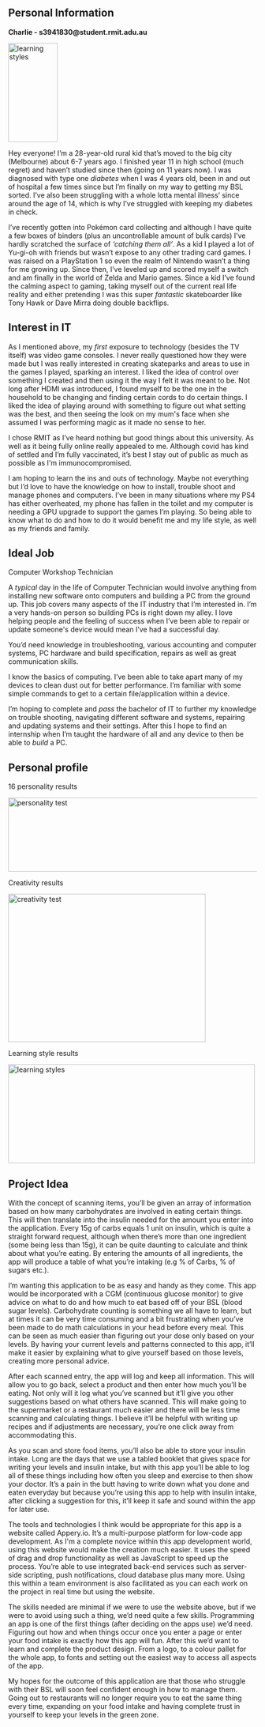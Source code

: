 <html> 

<head> 

</head> 

<body> 

  

<h2 style="colour:CDE7BE;">Personal Information</h2> 

  

<p><b>Charlie - s3941830@student.rmit.adu.au</b></p> 

<img src="https://user-images.githubusercontent.com/100548419/159103158-1b74d731-c827-432a-a6e4-0ebc9dce33ae.JPG" alt="learning styles" width="100" height="200"> 

  

  

<p>Hey everyone! I’m a 28-year-old rural kid that’s moved to the big city (Melbourne) about 6-7 years ago. I finished year 11 in high school (much regret) and haven’t studied since then (going on 11 years now). I was diagnosed with type one <i>diabetes</i> when I was 4 years old, been in and out of hospital a few times since but I’m finally on my way to getting my BSL sorted. I’ve also been struggling with a whole lotta mental illness’ since around the age of 14, which is why I’ve struggled with keeping my diabetes in check.</p> 

  

I’ve recently gotten into Pokémon card collecting and although I have quite a few boxes of binders (plus an uncontrollable amount of bulk cards) I’ve hardly scratched the surface of <i>‘catching them all’</i>. As a kid I played a lot of Yu-gi-oh with friends but wasn’t expose to any other trading card games. I was raised on a PlayStation 1 so even the realm of Nintendo wasn’t a thing for me growing up. Since then, I’ve leveled up and scored myself a switch and am finally in the world of Zelda and Mario games. Since a kid I’ve found the calming aspect to gaming, taking myself out of the current real life reality and either pretending I was this super <i>fantastic</i> skateboarder like Tony Hawk or Dave Mirra doing double backflips.

  

<h2 style="colour:CDE7BE;"><b>Interest in IT</b></h2> 

<p>As I mentioned above, my <i>first</i> exposure to technology (besides the TV itself) was video game consoles. I never really questioned how they were made but I was really interested in creating skateparks and areas to use in the games I played, sparking an interest. I liked the idea of control over something I created and then using it the way I felt it was meant to be. Not long after HDMI was introduced, I found myself to be the one in the household to be changing and finding certain cords to do certain things. I liked the idea of playing around with something to figure out what setting was the best, and then seeing the look on my mum's face when she assumed I was performing magic as it made no sense to her.</p> 

  

<p>I chose RMIT as I’ve heard nothing but good things about this university. As well as it being fully online really appealed to me. Although covid has kind of settled and I’m fully vaccinated, it’s best I stay out of public as much as possible as I'm immunocompromised.</p> 

  

<p>I am hoping to learn the ins and outs of technology. Maybe not everything but I’d love to have the knowledge on how to install, trouble shoot and manage phones and computers. I’ve been in many situations where my PS4 has either overheated, my phone has fallen in the toilet and my computer is needing a GPU upgrade to support the games I’m playing. So being able to know what to do and how to do it would benefit me and my life style, as well as my friends and family.</p> 

  

<h2 style="colour:CDE7BE;"><b>Ideal Job</b></h2> 

<p>Computer Workshop Technician</p> 

  

<p>A <i>typical</i> day in the life of Computer Technician would involve anything from installing new software onto computers and building a PC from the ground up. This job covers many aspects of the IT industry that I’m interested in. I’m a very hands-on person so building PCs is right down my alley. I love helping people and the feeling of success when I’ve been able to repair or update someone's device would mean I’ve had a successful day.</p> 

  

<p>You’d need knowledge in troubleshooting, various accounting and computer systems, PC hardware and build specification, repairs as well as great communication skills.</p> 

  

<p>I know the basics of computing. I’ve been able to take apart many of my devices to clean dust out for better performance. I’m familiar with some simple commands to get to a certain file/application within a device.</p> 

  

  <p>I’m hoping to complete and <i>pass</i> the bachelor of IT to further my knowledge on trouble shooting, navigating different software and systems, repairing and updating systems and their settings. After this I hope to find an internship when I’m taught the hardware of all and any device to then be able to <i>build</i> a PC.</p> 

  

<h2 style="colour:CDE7BE;"><b>Personal profile</b></h2> 

<p>16 personality results</p> 

  

</body> 

</html> 

  

  

<img src="https://user-images.githubusercontent.com/100548419/158939249-27558dc3-4fbb-4b56-a640-a362e16f9c61.png" alt="personality test" width="650" height="150"> 

  

<p>Creativity results</p> 

  

<img src="https://user-images.githubusercontent.com/100548419/158939256-1ef32a2a-3c34-4e2b-8e87-b40aa07514ab.png" alt="creativity test" width="400" height="300"> 

  

<p>Learning style results</p> 

   

<img src="https://user-images.githubusercontent.com/100548419/158939222-95759aba-2edf-4adf-8a33-0124552e594d.png" alt="learning styles" width="500" height="200"> 

  

<h2 style="colour:CDE7BE;"><b>Project Idea</b></h2> 

<p>With the concept of scanning items, you’ll be given an array of information based on how many carbohydrates are involved in eating certain things. This will then translate into the insulin needed for the amount you enter into the application. Every 15g of carbs equals 1 unit on insulin, which is quite a straight forward request, although when there’s more than one ingredient (some being less than 15g), it can be quite daunting to calculate and think about what you’re eating. By entering the amounts of all ingredients, the app will produce a table of what you’re intaking (e.g % of Carbs, % of sugars etc.).</p>  

  

<p>I’m wanting this application to be as easy and handy as they come. This app would be incorporated with a CGM (continuous glucose monitor) to give advice on what to do and how much to eat based off of your BSL (blood sugar levels). Carbohydrate counting is something we all have to learn, but at times it can be very time consuming and a bit frustrating when you’ve been made to do math calculations in your head before every meal. This can be seen as much easier than figuring out your dose only based on your levels. By having your current levels and patterns connected to this app, it’ll make it easier by explaining what to give yourself based on those levels, creating more personal advice.</p>   

  

<p>After each scanned entry, the app will log and keep all information. This will allow you to go back, select a product and then enter how much you’ll be eating. Not only will it log what you’ve scanned but it’ll give you other suggestions based on what others have scanned. This will make going to the supermarket or a restaurant much easier and there will be less time scanning and calculating things. I believe it’ll be helpful with writing up recipes and if adjustments are necessary, you’re one click away from accommodating this.</p>  

  

<p>As you scan and store food items, you’ll also be able to store your insulin intake. Long are the days that we use a tabled booklet that gives space for writing your levels and insulin intake, but with this app you’ll be able to log all of these things including how often you sleep and exercise to then show your doctor. It’s a pain in the butt having to write down what you done and eaten everyday but because you’re using this app to help with insulin intake, after clicking a suggestion for this, it’ll keep it safe and sound within the app for later use.</p>   

  

<p>The tools and technologies I think would be appropriate for this app is a website called Appery.io. It’s a multi-purpose platform for low-code app development. As I'm a complete novice within this app development world, using this website would make the creation much easier. It uses the speed of drag and drop functionality as well as JavaScript to speed up the process. You’re able to use integrated back-end services such as server-side scripting, push notifications, cloud database plus many more. Using this within a team environment is also facilitated as you can each work on the project in real time but using the website.</p>  

  

<p>The skills needed are minimal if we were to use the website above, but if we were to avoid using such a thing, we’d need quite a few skills. Programming an app is one of the first things (after deciding on the apps use) we’d need. Figuring out how and when things occur once you enter a page or enter your food intake is exactly how this app will fun. After this we’d want to learn and complete the product design. From a logo, to a colour pallet for the whole app, to fonts and setting out the easiest way to access all aspects of the app.</p>  

  

<p>My hopes for the outcome of this application are that those who struggle with their BSL will soon feel confident enough in how to manage them. Going out to restaurants will no longer require you to eat the same thing every time, expanding on your food intake and having complete trust in yourself to keep your levels in the green zone.</p> 
